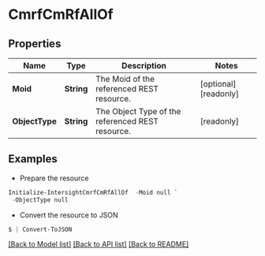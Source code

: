 # CmrfCmRfAllOf
## Properties

Name | Type | Description | Notes
------------ | ------------- | ------------- | -------------
**Moid** | **String** | The Moid of the referenced REST resource. | [optional] [readonly] 
**ObjectType** | **String** | The Object Type of the referenced REST resource. | [readonly] 

## Examples

- Prepare the resource
```powershell
Initialize-IntersightCmrfCmRfAllOf  -Moid null `
 -ObjectType null
```

- Convert the resource to JSON
```powershell
$ | Convert-ToJSON
```

[[Back to Model list]](../README.md#documentation-for-models) [[Back to API list]](../README.md#documentation-for-api-endpoints) [[Back to README]](../README.md)

